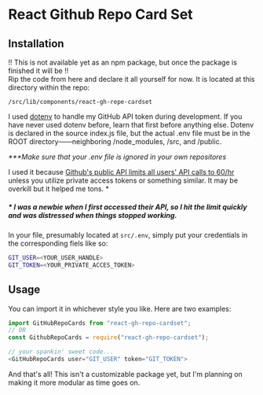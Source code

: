 # React Github Repo Card Set

## Installation

!! This is not available yet as an npm package, but once the package is finished it will be !!  
Rip the code from here and declare it all yourself for now. It is located at this directory within the repo:

```
/src/lib/components/react-gh-repe-cardset
```

I used [dotenv](https://www.npmjs.com/package/dotenv) to handle my GitHub API token during development. If you have never used dotenv before, learn that first before anything else. Dotenv is declared in the source index.js file, but the actual .env file must be in the ROOT directory——neighboring /node_modules, /src, and /public.

_\*\*\*Make sure that your .env file is ignored in your own repositores_

I used it because [Github's public API limits all users' API calls to 60/hr](https://docs.github.com/en/developers/apps/building-github-apps/rate-limits-for-github-apps) unless you utilize private access tokens or something similar. It may be overkill but it helped me tons. \*

##### _\* I was a newbie when I first accessed their API, so I hit the limit quickly and was distressed when things stopped working._

In your file, presumably located at `src/.env`, simply put your credentials in the corresponding fiels like so:

```bash
GIT_USER=<YOUR_USER_HANDLE>
GIT_TOKEN=<YOUR_PRIVATE_ACCES_TOKEN>
```

## Usage

You can import it in whichever style you like. Here are two examples:

```javascript
import GitHubRepoCards from "react-gh-repo-cardset";
// OR
const GithubRepoCards = require("react-gh-repo-cardset");

// your spankin' sweet code...
<GitHubRepoCards user="GIT_USER" token="GIT_TOKEN">
```

And that's all! This isn't a customizable package yet, but I'm planning on making it more modular as time goes on.
